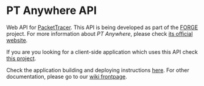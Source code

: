 # PT Anywhere API

Web API for [PacketTracer](https://www.netacad.com/web/about-us/cisco-packet-tracer).
This API is being developed as part of the [FORGE](http://ict-forge.eu/) project.
For more information about _PT Anywhere_, please check [its official website](http://pt-anywhere.kmi.open.ac.uk).


If you are you looking for a client-side application which uses this API check [this project](https://github.com/PTAnywhere/ptAnywhere-widgets).

Check the application building and deploying instructions [here](https://github.com/PTAnywhere/ptAnywhere-api/wiki/Build-application).
For other documentation, please go to our [wiki frontpage](https://github.com/PTAnywhere/ptAnywhere-api/wiki).
